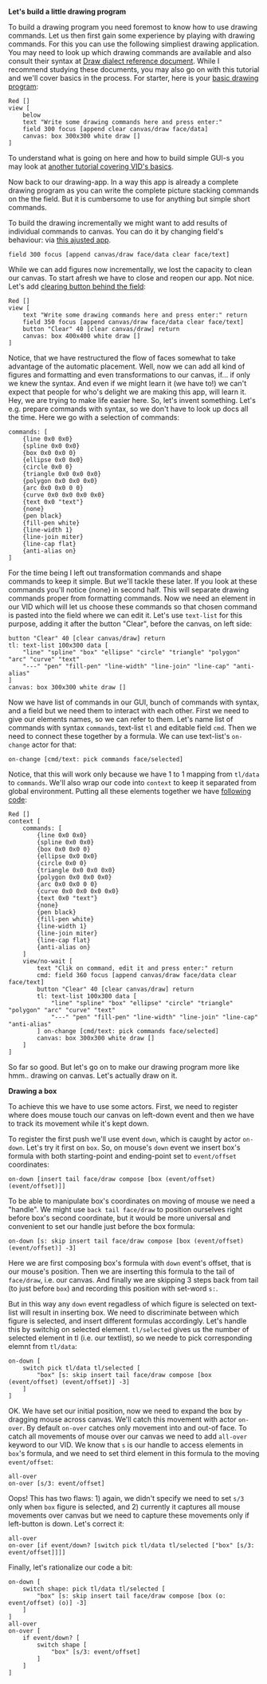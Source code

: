 **Let's build a little drawing program**

To build a drawing program you need foremost to know how to use drawing commands. 
Let us then first gain some experience by playing with drawing commands. 
For this you can use the following simpliest drawing application. 
You may need to look up which drawing commands are available and also consult 
their syntax at [Draw dialect reference document](https://doc.red-lang.org/en/draw.html).
While I recommend studying these documents, you may also go on with this tutorial
and we'll cover basics in the process. For starter, here is your [basic drawing program](drawing-simple.red):

```
Red []
view [
	below 
	text "Write some drawing commands here and press enter:"
	field 300 focus	[append clear canvas/draw face/data] 
	canvas: box 300x300 white draw []
]
```

To understand what is going on here and how to build simple GUI-s you may look at [another tutorial
covering VID's basics](<not-ready-yet>).

Now back to our drawing-app. In a way this app is already a complete drawing program as you can write the complete 
picture stacking commands on the the field. But it is cumbersome to use for anything but simple short commands. 

To build the drawing incrementally we might want to add results of individual commands to canvas. 
You can do it by changing field's behaviour: via [this ajusted app](drawing-simple-add.red). 

```
field 300 focus	[append canvas/draw face/data clear face/text] 
```

While we can add figures now incrementally, we lost the capacity to clean our canvas. To start afresh 
we have to close and reopen our app. Not nice. Let's add [clearing button behind the field](drawing-simple-add-clear.red):

```
Red []
view [
	text "Write some drawing commands here and press enter:" return
	field 350 focus [append canvas/draw face/data clear face/text] 
	button "Clear" 40 [clear canvas/draw] return
	canvas: box 400x400 white draw []
]
```

Notice, that we have restructured the flow of faces somewhat to take advantage of the automatic placement.
Well, now we can add all kind of figures and formatting and even transformations to our canvas, if... if only we knew the syntax.
And even if we might learn it (we have to!) we can't expect that people for who's delight we are making this app, will learn it.
Hey, we are trying to make life easier here. So, let's invent something. Let's e.g. prepare commands with syntax, so we don't have to
look up docs all the time. Here we go with a selection of commands:

```
commands: [
	{line 0x0 0x0}
	{spline 0x0 0x0}
	{box 0x0 0x0 0}
	{ellipse 0x0 0x0}
	{circle 0x0 0}
	{triangle 0x0 0x0 0x0}
	{polygon 0x0 0x0 0x0}
	{arc 0x0 0x0 0 0}
	{curve 0x0 0x0 0x0 0x0}
	{text 0x0 "text"}
	{none}
	{pen black}
	{fill-pen white}
	{line-width 1}
	{line-join miter}
	{line-cap flat}
	{anti-alias on}		
]
```

For the time being I left out transformation commands and shape commands to keep it simple. But we'll tackle these later.
If you look at these commands you'll notice {none} in second half. This will separate drawing commands proper from formatting commands.
Now we need an element in our VID which will let us choose these commands so that chosen command is pasted into the field where
we can edit it. Let's use `text-list` for this purpose, adding it after the button "Clear", before the canvas, on left side:

```
button "Clear" 40 [clear canvas/draw] return
tl: text-list 100x300 data [
	"line" "spline" "box" "ellipse" "circle" "triangle" "polygon" "arc" "curve" "text" 
	"---" "pen" "fill-pen" "line-width" "line-join" "line-cap" "anti-alias"
]
canvas: box 300x300 white draw []
```

Now we have list of commands in our GUI, bunch of commands with syntax, and a field but we need them to interact with each other. 
First we need to give our elements names, so we can refer to them. Let's name list of commands with syntax `commands`, text-list `tl`
and editable field `cmd`. Then we need to connect these together by a formula. We can use text-list's `on-change` actor for that:

``` 
on-change [cmd/text: pick commands face/selected]
```

Notice, that this will work only because we have 1 to 1 mapping from `tl/data` to `commands`. 
We'll also wrap our code into `context` to keep it separated from global environment. 
Putting all these elements together we have [following code](drawing-simple-add-cmds.red):

```
Red []
context [
	commands: [
		{line 0x0 0x0}
		{spline 0x0 0x0}
		{box 0x0 0x0 0}
		{ellipse 0x0 0x0}
		{circle 0x0 0}
		{triangle 0x0 0x0 0x0}
		{polygon 0x0 0x0 0x0}
		{arc 0x0 0x0 0 0}
		{curve 0x0 0x0 0x0 0x0}
		{text 0x0 "text"}
		{none}
		{pen black}
		{fill-pen white}
		{line-width 1}
		{line-join miter}
		{line-cap flat}
		{anti-alias on}		
	]
	view/no-wait [
		text "Clik on command, edit it and press enter:" return
		cmd: field 360 focus [append canvas/draw face/data clear face/text] 
		button "Clear" 40 [clear canvas/draw] return
		tl: text-list 100x300 data [
			"line" "spline" "box" "ellipse" "circle" "triangle" "polygon" "arc" "curve" "text" 
			"---" "pen" "fill-pen" "line-width" "line-join" "line-cap" "anti-alias"
		] on-change [cmd/text: pick commands face/selected]
		canvas: box 300x300 white draw []
	]
]
```

So far so good. But let's go on to make our drawing 
program more like hmm.. drawing on canvas. Let's actually draw on it.

**Drawing a box**

To achieve this we have to use some actors. First, we need to register where does mouse touch our canvas on 
left-down event and then we have to track its movement while it's kept down. 

To register the first push we'll use event `down`, which is caught by actor `on-down`. Let's try it first on `box`.
So, on mouse's `down` event we insert box's formula with both starting-point and ending-point set to `event/offset` coordinates:

```
on-down [insert tail face/draw compose [box (event/offset) (event/offset)]]
```

To be able to manipulate box's coordinates on moving of mouse we need a "handle". We might use `back tail face/draw` to position
ourselves right before box's second coordinate, but it would be more universal and convenient to set our handle just before
the box formula:

```
on-down [s: skip insert tail face/draw compose [box (event/offset) (event/offset)] -3]
```

Here we are first composing box's formula with `down` event's offset, that is our mouse's position. 
Then we are inserting this formula to the tail of `face/draw`, i.e. our canvas.
And finally we are skipping 3 steps back from tail (to just before `box`) and recording this position with set-word `s:`.

But in this way any `down` event regadless of which figure is selected on text-list will result in inserting box. 
We need to discriminate between which figure is selected, and insert different formulas accordingly.
Let's handle this by switchig on selected element. `tl/selected` gives us the number of selected element in tl 
(i.e. our textlist), so we neede to pick corresponding elemnt from `tl/data`:

```
on-down [
	switch pick tl/data tl/selected [
		"box" [s: skip insert tail face/draw compose [box (event/offset) (event/offset)] -3]
	]
]
```

OK. We have set our initial position, now we need to expand the box by dragging mouse across canvas. We'll catch this movement with actor `on-over`.
By default `on-over` catches only movement into and out-of face. To catch all movements of mouse over our canvas we need to add `all-over` keyword to our VID.
We know that `s` is our handle to access elements in `box`'s formula, and we need to set third element in this formula to the moving `event/offset`:

```
all-over
on-over [s/3: event/offset]
```

Oops! This has two flaws: 1) again, we didn't specify we need to set `s/3` only when `box` figure is selected, and 
2) currently it captures all mouse movements over canvas
but we need to capture these movements only if left-button is down. Let's correct it:

```
all-over
on-over [if event/down? [switch pick tl/data tl/selected ["box" [s/3: event/offset]]]]
```

Finally, let's rationalize our code a bit:
```
on-down [
	switch shape: pick tl/data tl/selected [
		"box" [s: skip insert tail face/draw compose [box (o: event/offset) (o)] -3]
	]
]
all-over
on-over [
	if event/down? [
		switch shape [
			"box" [s/3: event/offset]
		]
	]
]
```
